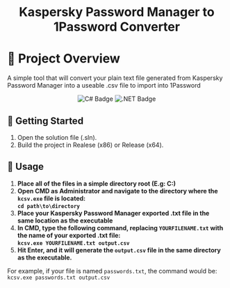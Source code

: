<h1 align="center">Kaspersky Password Manager to 1Password Converter</h1>

# 📖 Project Overview
A simple tool that will convert your plain text file generated from Kaspersky Password Manager into a useable .csv file to import into 1Password

<p align="center">
  <img src="https://img.shields.io/badge/c%23-%23239120.svg?style=for-the-badge&logo=c-sharp&logoColor=white" alt="C# Badge"/>
  <img src="https://img.shields.io/badge/.NET-5C2D91?style=for-the-badge&logo=.net&logoColor=white" alt=".NET Badge"/>
</p>

## 🚀 Getting Started
1. Open the solution file (.sln).
2. Build the project in Realese (x86) or Release (x64).

## 🧪 Usage

1. **Place all of the files in a simple directory root (E.g: C:\)**
2. **Open CMD as Administrator and navigate to the directory where the `kcsv.exe` file is located:  
   `cd path\to\directory`**
3. **Place your Kaspersky Password Manager exported .txt file in the same location as the executable**
4. **In CMD, type the following command, replacing `YOURFILENAME.txt` with the name of your exported .txt file:  
   `kcsv.exe YOURFILENAME.txt output.csv`**
5. **Hit Enter, and it will generate the `output.csv` file in the same directory as the executable.**

For example, if your file is named `passwords.txt`, the command would be:   
`kcsv.exe passwords.txt output.csv`

